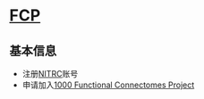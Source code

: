 # [FCP](http://fcon_1000.projects.nitrc.org/fcpClassic/FcpTable.html)

## 基本信息

* 注册[NITRC](https://www.nitrc.org)账号
* 申请加入[1000 Functional Connectomes Project](https://www.nitrc.org/project/request.php?group_name=fcon_1000)
